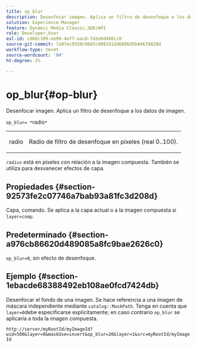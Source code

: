 ```yaml
---
title: op_blur
description: Desenfocar imagen. Aplica un filtro de desenfoque a los datos de imagen.
solution: Experience Manager
feature: Dynamic Media Classic,SDK/API
role: Developer,User
exl-id: cd68c109-ee99-4ef7-aac0-7d2e6d408cc0
source-git-commit: 7a07ec9550c0685c908191dd6806d5b84678820d
workflow-type: tm+mt
source-wordcount: '94'
ht-degree: 2%

---
```


# op_blur{#op-blur}

Desenfocar imagen. Aplica un filtro de desenfoque a los datos de imagen.

`op_blur= *`radio`*`

<table id="simpletable_1DD41D819BE74130A77ECFC28486F70A"> 
 <tr class="strow"> 
  <td class="stentry"> <p><span class="varname"> radio</span> </p> </td> 
  <td class="stentry"> <p>Radio de filtro de desenfoque en píxeles (real 0..100). </p></td> 
 </tr> 
</table>

*`radius`* está en píxeles con relación a la imagen compuesta. También se utiliza para desvanecer efectos de capa.

## Propiedades {#section-92573fe2c07746a7bab93a81fc3d208d}

Capa, comando. Se aplica a la capa actual o a la imagen compuesta si `layer=comp`.

## Predeterminado {#section-a976cb86620d489085a8fc9bae2626c0}

`op_blur=0`, sin efecto de desenfoque.

## Ejemplo {#section-1ebacde68388492eb108ae0fcd7424db}

Desenfocar el fondo de una imagen. Se hace referencia a una imagen de máscara independiente mediante `catalog::MaskPath`. Tenga en cuenta que `layer=0`debe especificarse explícitamente; en caso contrario `op_blur` se aplicaría a toda la imagen compuesta.

`http://server/myRootId/myImageId?wid=500&layer=0&maskUse=invert&op_blur=20&layer=1&src=myRootId/myImageId`
